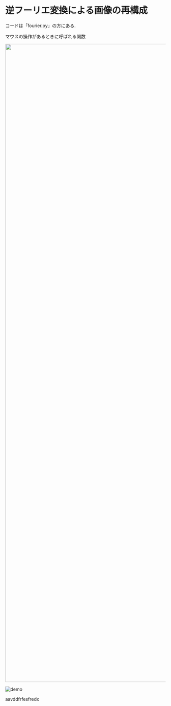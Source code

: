 # 逆フーリエ変換による画像の再構成

コードは「fourier.py」の方にある.

マウスの操作があるときに呼ばれる関数

<img src="https://raw.github.com/wiki/oki-tomohiro/naga-tomohiro/images/fourier_image3.gif?raw=true" width="2000px">


![demo](https://raw.github.com/wiki/oki-tomohiro/naga-tomohiro/images/heartrate.gif)

aavddfrfesfredx